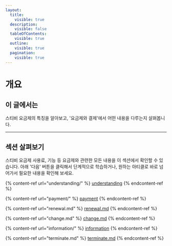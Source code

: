```yaml
---
layout:
  title:
    visible: true
  description:
    visible: false
  tableOfContents:
    visible: true
  outline:
    visible: true
  pagination:
    visible: true
---
```


# 개요

## 이 글에서는

스티비 요금제의 특징을 알아보고, '요금제와 결제'에서 어떤 내용을 다루는지 살펴봅니다.

***

## 섹션 살펴보기

스티비 요금제 사용료, 기능 등 요금제와 관련한 모든 내용을 이 섹션에서 확인할 수 있습니다. 아래 '다음' 버튼을 클릭해서 단계적으로 학습하거나, 원하는 아티클로 바로 넘어가서 필요한 내용을 확인해 보세요.&#x20;

{% content-ref url="understanding/" %}
[understanding](understanding/)
{% endcontent-ref %}

{% content-ref url="payment/" %}
[payment](payment/)
{% endcontent-ref %}

{% content-ref url="renewal.md" %}
[renewal.md](renewal.md)
{% endcontent-ref %}

{% content-ref url="change.md" %}
[change.md](change.md)
{% endcontent-ref %}

{% content-ref url="information/" %}
[information](information/)
{% endcontent-ref %}

{% content-ref url="terminate.md" %}
[terminate.md](terminate.md)
{% endcontent-ref %}

